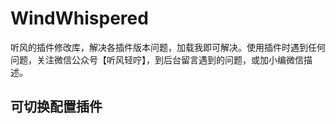 # WindWhispered
听风的插件修改库，解决各插件版本问题，加载我即可解决。使用插件时遇到任何问题，关注微信公众号【听风轻咛】，到后台留言遇到的问题，或加小编微信描述。


## 可切换配置插件

